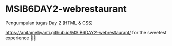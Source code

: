 # MSIB6DAY2-webrestaurant
Pengumpulan tugas Day 2 (HTML &amp; CSS)

https://anitameliyanti.github.io/MSIB6DAY2-webrestaurant/ for the sweetest experience 🍨🍦


